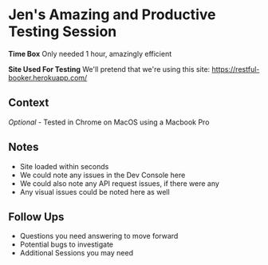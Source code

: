 # Jen's Amazing and Productive Testing Session

**Time Box** Only needed 1 hour, amazingly efficient

**Site Used For Testing** We'll pretend that we're using this site: https://restful-booker.herokuapp.com/

## Context

_Optional_ - Tested in Chrome on MacOS using a Macbook Pro

## Notes

- Site loaded within seconds
- We could note any issues in the Dev Console here
- We could also note any API request issues, if there were any
- Any visual issues could be noted here as well

## Follow Ups

* Questions you need answering to move forward
* Potential bugs to investigate
* Additional Sessions you may need
